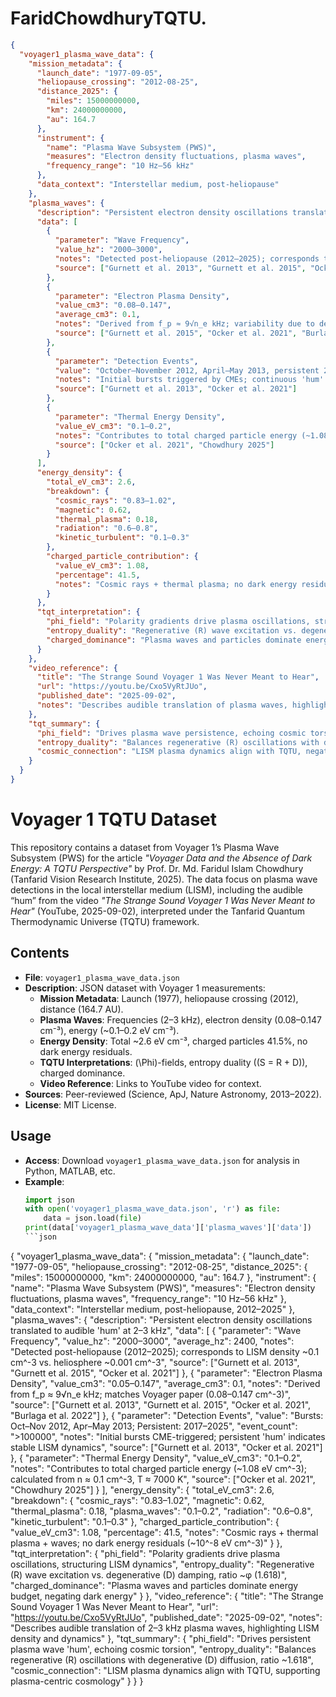 # FaridChowdhuryTQTU.
```json
{
  "voyager1_plasma_wave_data": {
    "mission_metadata": {
      "launch_date": "1977-09-05",
      "heliopause_crossing": "2012-08-25",
      "distance_2025": {
        "miles": 15000000000,
        "km": 24000000000,
        "au": 164.7
      },
      "instrument": {
        "name": "Plasma Wave Subsystem (PWS)",
        "measures": "Electron density fluctuations, plasma waves",
        "frequency_range": "10 Hz–56 kHz"
      },
      "data_context": "Interstellar medium, post-heliopause"
    },
    "plasma_waves": {
      "description": "Persistent electron density oscillations translated to audible frequencies",
      "data": [
        {
          "parameter": "Wave Frequency",
          "value_hz": "2000–3000",
          "notes": "Detected post-heliopause (2012–2025); corresponds to denser LISM vs. heliosphere (~300 Hz)",
          "source": ["Gurnett et al. 2013", "Gurnett et al. 2015", "Ocker et al. 2021"]
        },
        {
          "parameter": "Electron Plasma Density",
          "value_cm3": "0.08–0.147",
          "average_cm3": 0.1,
          "notes": "Derived from f_p ≈ 9√n_e kHz; variability due to density gradients",
          "source": ["Gurnett et al. 2015", "Ocker et al. 2021", "Burlaga et al. 2022"]
        },
        {
          "parameter": "Detection Events",
          "value": "October–November 2012, April–May 2013, persistent 2013–2025",
          "notes": "Initial bursts triggered by CMEs; continuous 'hum' detected later",
          "source": ["Gurnett et al. 2013", "Ocker et al. 2021"]
        },
        {
          "parameter": "Thermal Energy Density",
          "value_eV_cm3": "0.1–0.2",
          "notes": "Contributes to total charged particle energy (~1.08 eV cm^-3)",
          "source": ["Ocker et al. 2021", "Chowdhury 2025"]
        }
      ],
      "energy_density": {
        "total_eV_cm3": 2.6,
        "breakdown": {
          "cosmic_rays": "0.83–1.02",
          "magnetic": 0.62,
          "thermal_plasma": 0.18,
          "radiation": "0.6–0.8",
          "kinetic_turbulent": "0.1–0.3"
        },
        "charged_particle_contribution": {
          "value_eV_cm3": 1.08,
          "percentage": 41.5,
          "notes": "Cosmic rays + thermal plasma; no dark energy residuals (~10^-8 eV cm^-3)"
        }
      },
      "tqt_interpretation": {
        "phi_field": "Polarity gradients drive plasma oscillations, structuring LISM",
        "entropy_duality": "Regenerative (R) wave excitation vs. degenerative (D) damping, ratio ~φ (1.618)",
        "charged_dominance": "Plasma waves and particles dominate energy budget, supporting TQTU’s plasma-centric cosmology"
      }
    },
    "video_reference": {
      "title": "The Strange Sound Voyager 1 Was Never Meant to Hear",
      "url": "https://youtu.be/Cxo5VyRtJUo",
      "published_date": "2025-09-02",
      "notes": "Describes audible translation of plasma waves, highlighting LISM density and dynamics"
    },
    "tqt_summary": {
      "phi_field": "Drives plasma wave persistence, echoing cosmic torsion",
      "entropy_duality": "Balances regenerative (R) oscillations with degenerative (D) diffusion, ratio ~1.618",
      "cosmic_connection": "LISM plasma dynamics align with TQTU, negating dark energy need"
    }
  }
}
```
# Voyager 1 TQTU Dataset

This repository contains a dataset from Voyager 1’s Plasma Wave Subsystem (PWS) for the article *"Voyager Data and the Absence of Dark Energy: A TQTU Perspective"* by Prof. Dr. Md. Faridul Islam Chowdhury (Tanfarid Vision Research Institute, 2025). The data focus on plasma wave detections in the local interstellar medium (LISM), including the audible “hum” from the video *"The Strange Sound Voyager 1 Was Never Meant to Hear"* (YouTube, 2025-09-02), interpreted under the Tanfarid Quantum Thermodynamic Universe (TQTU) framework.

## Contents
- **File**: `voyager1_plasma_wave_data.json`
- **Description**: JSON dataset with Voyager 1 measurements:
  - **Mission Metadata**: Launch (1977), heliopause crossing (2012), distance (164.7 AU).
  - **Plasma Waves**: Frequencies (2–3 kHz), electron density (0.08–0.147 cm⁻³), energy (~0.1–0.2 eV cm⁻³).
  - **Energy Density**: Total ~2.6 eV cm⁻³, charged particles 41.5%, no dark energy residuals.
  - **TQTU Interpretations**: \(\Phi\)-fields, entropy duality (\(S = R + D\)), charged dominance.
  - **Video Reference**: Links to YouTube video for context.
- **Sources**: Peer-reviewed (Science, ApJ, Nature Astronomy, 2013–2022).
- **License**: MIT License.

## Usage
- **Access**: Download `voyager1_plasma_wave_data.json` for analysis in Python, MATLAB, etc.
- **Example**:
  ```python
  import json
  with open('voyager1_plasma_wave_data.json', 'r') as file:
      data = json.load(file)
  print(data['voyager1_plasma_wave_data']['plasma_waves']['data'])
  ```json
{
  "voyager1_plasma_wave_data": {
    "mission_metadata": {
      "launch_date": "1977-09-05",
      "heliopause_crossing": "2012-08-25",
      "distance_2025": {
        "miles": 15000000000,
        "km": 24000000000,
        "au": 164.7
      },
      "instrument": {
        "name": "Plasma Wave Subsystem (PWS)",
        "measures": "Electron density fluctuations, plasma waves",
        "frequency_range": "10 Hz–56 kHz"
      },
      "data_context": "Interstellar medium, post-heliopause, 2012–2025"
    },
    "plasma_waves": {
      "description": "Persistent electron density oscillations translated to audible 'hum' at 2–3 kHz",
      "data": [
        {
          "parameter": "Wave Frequency",
          "value_hz": "2000–3000",
          "average_hz": 2400,
          "notes": "Detected post-heliopause (2012–2025); corresponds to LISM density ~0.1 cm^-3 vs. heliosphere ~0.001 cm^-3",
          "source": ["Gurnett et al. 2013", "Gurnett et al. 2015", "Ocker et al. 2021"]
        },
        {
          "parameter": "Electron Plasma Density",
          "value_cm3": "0.05–0.147",
          "average_cm3": 0.1,
          "notes": "Derived from f_p ≈ 9√n_e kHz; matches Voyager paper (0.08–0.147 cm^-3)",
          "source": ["Gurnett et al. 2013", "Gurnett et al. 2015", "Ocker et al. 2021", "Burlaga et al. 2022"]
        },
        {
          "parameter": "Detection Events",
          "value": "Bursts: Oct–Nov 2012, Apr–May 2013; Persistent: 2017–2025",
          "event_count": ">100000",
          "notes": "Initial bursts CME-triggered; persistent 'hum' indicates stable LISM dynamics",
          "source": ["Gurnett et al. 2013", "Ocker et al. 2021"]
        },
        {
          "parameter": "Thermal Energy Density",
          "value_eV_cm3": "0.1–0.2",
          "notes": "Contributes to total charged particle energy (~1.08 eV cm^-3); calculated from n ≈ 0.1 cm^-3, T ≈ 7000 K",
          "source": ["Ocker et al. 2021", "Chowdhury 2025"]
        }
      ],
      "energy_density": {
        "total_eV_cm3": 2.6,
        "breakdown": {
          "cosmic_rays": "0.83–1.02",
          "magnetic": 0.62,
          "thermal_plasma": 0.18,
          "plasma_waves": "0.1–0.2",
          "radiation": "0.6–0.8",
          "kinetic_turbulent": "0.1–0.3"
        },
        "charged_particle_contribution": {
          "value_eV_cm3": 1.08,
          "percentage": 41.5,
          "notes": "Cosmic rays + thermal plasma + waves; no dark energy residuals (~10^-8 eV cm^-3)"
        }
      },
      "tqt_interpretation": {
        "phi_field": "Polarity gradients drive plasma oscillations, structuring LISM dynamics",
        "entropy_duality": "Regenerative (R) wave excitation vs. degenerative (D) damping, ratio ~φ (1.618)",
        "charged_dominance": "Plasma waves and particles dominate energy budget, negating dark energy"
      }
    },
    "video_reference": {
      "title": "The Strange Sound Voyager 1 Was Never Meant to Hear",
      "url": "https://youtu.be/Cxo5VyRtJUo",
      "published_date": "2025-09-02",
      "notes": "Describes audible translation of 2–3 kHz plasma waves, highlighting LISM density and dynamics"
    },
    "tqt_summary": {
      "phi_field": "Drives persistent plasma wave 'hum', echoing cosmic torsion",
      "entropy_duality": "Balances regenerative (R) oscillations with degenerative (D) diffusion, ratio ~1.618",
      "cosmic_connection": "LISM plasma dynamics align with TQTU, supporting plasma-centric cosmology"
    }
  }
}
```
